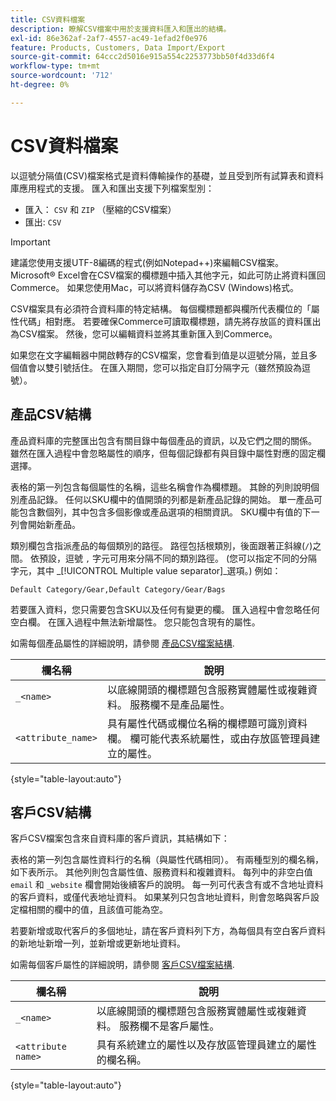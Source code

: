 ```yaml
---
title: CSV資料檔案
description: 瞭解CSV檔案中用於支援資料匯入和匯出的結構。
exl-id: 86e362af-2af7-4557-ac49-1efad2f0e976
feature: Products, Customers, Data Import/Export
source-git-commit: 64ccc2d5016e915a554c2253773bb50f4d33d6f4
workflow-type: tm+mt
source-wordcount: '712'
ht-degree: 0%

---
```


# CSV資料檔案

以逗號分隔值(CSV)檔案格式是資料傳輸操作的基礎，並且受到所有試算表和資料庫應用程式的支援。 匯入和匯出支援下列檔案型別：

- 匯入： `CSV` 和 `ZIP` （壓縮的CSV檔案）
- 匯出: `CSV`

>[!IMPORTANT]
>
>建議您使用支援UTF-8編碼的程式(例如Notepad++)來編輯CSV檔案。 Microsoft® Excel會在CSV檔案的欄標題中插入其他字元，如此可防止將資料匯回Commerce。 如果您使用Mac，可以將資料儲存為CSV (Windows)格式。

CSV檔案具有必須符合資料庫的特定結構。 每個欄標題都與欄所代表欄位的「屬性代碼」相對應。 若要確保Commerce可讀取欄標題，請先將存放區的資料匯出為CSV檔案。 然後，您可以編輯資料並將其重新匯入到Commerce。

如果您在文字編輯器中開啟轉存的CSV檔案，您會看到值是以逗號分隔，並且多個值會以雙引號括住。 在匯入期間，您可以指定自訂分隔字元（雖然預設為逗號）。

## 產品CSV結構

產品資料庫的完整匯出包含有關目錄中每個產品的資訊，以及它們之間的關係。 雖然在匯入過程中會忽略屬性的順序，但每個記錄都有與目錄中屬性對應的固定欄選擇。

表格的第一列包含每個屬性的名稱，這些名稱會作為欄標題。 其餘的列則說明個別產品記錄。 任何以SKU欄中的值開頭的列都是新產品記錄的開始。 單一產品可能包含數個列，其中包含多個影像或產品選項的相關資訊。 SKU欄中有值的下一列會開始新產品。

類別欄包含指派產品的每個類別的路徑。 路徑包括根類別，後面跟著正斜線(`/`)之間。 依預設，逗號 `,` 字元可用來分隔不同的類別路徑。 (您可以指定不同的分隔字元，其中 _[!UICONTROL Multiple value separator]_選項。) 例如：

`Default Category/Gear,Default Category/Gear/Bags`

若要匯入資料，您只需要包含SKU以及任何有變更的欄。 匯入過程中會忽略任何空白欄。 在匯入過程中無法新增屬性。 您只能包含現有的屬性。

如需每個產品屬性的詳細說明，請參閱 [產品CSV檔案結構](data-attributes-product.md).

| 欄名稱 | 說明 |
| ----------- | ----------- |
| `_<name>` | 以底線開頭的欄標題包含服務實體屬性或複雜資料。 服務欄不是產品屬性。 |
| `<attribute_name>` | 具有屬性代碼或欄位名稱的欄標題可識別資料欄。 欄可能代表系統屬性，或由存放區管理員建立的屬性。 |

{style="table-layout:auto"}

## 客戶CSV結構

客戶CSV檔案包含來自資料庫的客戶資訊，其結構如下：

表格的第一列包含屬性資料行的名稱（與屬性代碼相同）。 有兩種型別的欄名稱，如下表所示。 其他列則包含屬性值、服務資料和複雜資料。 每列中的非空白值 `email` 和 `_website` 欄會開始後續客戶的說明。 每一列可代表含有或不含地址資料的客戶資料，或僅代表地址資料。 如果某列只包含地址資料，則會忽略與客戶設定檔相關的欄中的值，且該值可能為空。

若要新增或取代客戶的多個地址，請在客戶資料列下方，為每個具有空白客戶資料的新地址新增一列，並新增或更新地址資料。

如需每個客戶屬性的詳細說明，請參閱 [客戶CSV檔案結構](data-attributes-customer.md).

| 欄名稱 | 說明 |
| ----------- | ----------- |
| `_<name>` | 以底線開頭的欄標題包含服務實體屬性或複雜資料。 服務欄不是客戶屬性。 |
| `<attribute name>` | 具有系統建立的屬性以及存放區管理員建立的屬性的欄名稱。 |

{style="table-layout:auto"}

